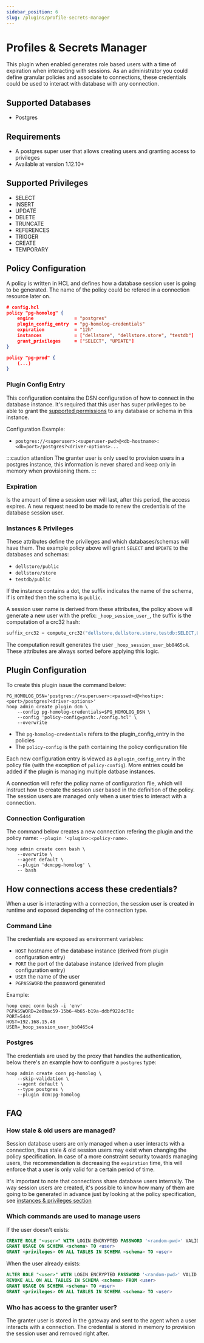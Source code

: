```yaml
---
sidebar_position: 6
slug: /plugins/profile-secrets-manager
---
```


# Profiles & Secrets Manager

This plugin when enabled generates role based users with a time of expiration when interacting with sessions. As an administrator you could define granular policies and associate to connections, these credentials could be used to interact with database with any connection.

## Supported Databases

- Postgres

## Requirements

- A postgres super user that allows creating users and granting access to privileges
- Available at version 1.12.10+

## Supported Privileges

- SELECT
- INSERT
- UPDATE
- DELETE
- TRUNCATE
- REFERENCES
- TRIGGER
- CREATE
- TEMPORARY

## Policy Configuration

A policy is written in HCL and defines how a database session user is going to be generated. The name of the policy could be refered in a connection resource later on.

```json
# config.hcl
policy "pg-homolog" {
    engine               = "postgres"
	plugin_config_entry  = "pg-homolog-credentials"
	expiration           = "12h"
	instances            = ["dellstore", "dellstore.store", "testdb"]
	grant_privileges     = ["SELECT", "UPDATE"]
}

policy "pg-prod" {
    (...)
}
```

### Plugin Config Entry

This configuration contains the DSN configuration of how to connect in the database instance. It's required that this user has super privileges to be able to grant the [supported permissions](dcm.md#supported-privileges) to any database or schema in this instance.

Configuration Example:

- `postgres://<superuser>:<superuser-pwd>@<db-hostname>:<db=port>/postgres?<driver-options>...`

:::caution attention
The granter user is only used to provision users in a postgres instance, this information is never shared and keep only in memory when provisioning them.
:::

### Expiration

Is the amount of time a session user will last, after this period, the access expires. A new request need to be made to renew the credentials of the database session user.

### Instances & Privileges

These attributes define the privileges and which databases/schemas will have them. The example policy above will grant `SELECT` and `UPDATE` to the databases and schemas:

- `dellstore/public`
- `dellstore/store`
- `testdb/public`

If the instance contains a dot, the suffix indicates the name of the schema, if is omited then the schema is `public`.

A session user name is derived from these attributes, the policy above will generate a new user with the prefix: `_hoop_session_user_`, the suffix is the computation of a crc32 hash:

```go
suffix_crc32 = compute_crc32("dellstore,dellstore.store,testdb:SELECT,UPDATE")
```

The computation result generates the user `_hoop_session_user_bb0465c4`. These attributes are always sorted before applying this logic.

## Plugin Configuration

To create this plugin issue the command below:

```shell
PG_HOMOLOG_DSN='postgres://<superuser>:<passwd>d@<hostip>:<port>/postgres?<driver-options>'
hoop admin create plugin dcm \
	--config pg-homolog-credentials=$PG_HOMOLOG_DSN \
	--config 'policy-config=path:./config.hcl' \
	--overwrite
```

- The `pg-homolog-credentials` refers to the plugin_config_entry in the policies
- The `policy-config` is the path containing the policy configuration file

Each new configuration entry is viewed as a `plugin_config_entry` in the policy file (with the exception of `policy-config`). More entries could be added if the plugin is managing multiple datbase instances.

A connection will refer the policy name of configuration file, which will instruct how to create the session user based in the definition of the policy. The session users are managed only when a user tries to interact with a connection.

### Connection Configuration

The command below creates a new connection refering the plugin and the policy name: `--plugin '<plugin>:<policy-name>`.

```shell
hoop admin create conn bash \
	--overwrite \
	--agent default \
	--plugin 'dcm:pg-homolog' \
	-- bash
```

## How connections access these credentials?

When a user is interacting with a connection, the session user is created in runtime and exposed depending of the connection type.

### Command Line

The credentials are exposed as environment variables:

- `HOST` hostname of the database instance (derived from plugin configuration entry)
- `PORT` the port of the database instance (derived from plugin configuration entry)
- `USER` the name of the user
- `PGPASSWORD` the password generated

Example:

```shell
hoop exec conn bash -i 'env'
PGPASSWORD=2e0bac59-15b6-4b65-b19a-ddbf922dc70c
PORT=5444
HOST=192.168.15.48
USER=_hoop_session_user_bb0465c4
```

### Postgres

The credentials are used by the proxy that handles the authentication, below there's an example how to configure a `postgres` type:

```shell
hoop admin create conn pg-homolog \
    --skip-validation \
    --agent default \
    --type postgres \
    --plugin dcm:pg-homolog
```

## FAQ

### How stale & old users are managed?

Session database users are only managed when a user interacts with a connection, thus stale & old session users may exist when changing the policy specification.
In case of a more constraint security towards managing users, the recommendation is decreasing the `expiration` time, this will enforce that a user is only valid for a certain period of time.

It's important to note that connections share database users internally. The way session users are created, it's possible to know how many of them are going to be generated in advance just by looking at the policy specification, see [instances & privileges section](./dcm.md#instances--privileges)

### Which commands are used to manage users

If the user doesn't exists:

```sql
CREATE ROLE "<user>" WITH LOGIN ENCRYPTED PASSWORD '<random-pwd>' VALID UNTIL '<expiration>'
GRANT USAGE ON SCHEMA <schema> TO <user>
GRANT <privileges> ON ALL TABLES IN SCHEMA <schema> TO <user>
```

When the user already exists:

```sql
ALTER ROLE "<user>" WITH LOGIN ENCRYPTED PASSWORD '<random-pwd>' VALID UNTIL '<expiration>'
REVOKE ALL ON ALL TABLES IN SCHEMA <schema> FROM <user>
GRANT USAGE ON SCHEMA <schema> TO <user>
GRANT <privileges> ON ALL TABLES IN SCHEMA <schema> TO <user>
```

### Who has access to the granter user?

The granter user is stored in the gateway and sent to the agent when a user interacts with a connection. The credential is stored in memory to provision the session user and removed right after.
